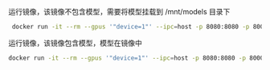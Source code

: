 
运行镜像，该镜像不包含模型，需要将模型挂载到 /mnt/models 目录下

```bash
 docker run -it --rm --gpus '"device=1"' --ipc=host -p 8080:8080 -p 8000:8000 -v /data2/dg/models/meta-llama-3.1-8b-instruct:/mnt/models sxwl-registry.cn-beijing.cr.aliyuncs.com/sxwl-ai/sxwl-nim:v1.2
```

运行镜像，该镜像包含模型，模型在镜像中

```bash
docker run -it --rm --gpus '"device=1"' --ipc=host -p 8080:8080 -p 8000:8000 sxwl-registry.cn-beijing.cr.aliyuncs.com/sxwl-ai/sxwl-nim-with-model:v1.2
```
